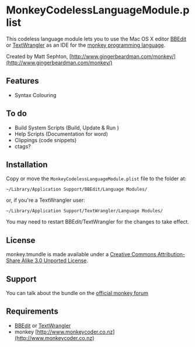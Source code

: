 MonkeyCodelessLanguageModule.plist
==================================

This codeless language module lets you to use the Mac OS X editor [BBEdit](http://www.barebones.com/products/bbedit/) or [TextWrangler](http://www.barebones.com/products/textwrangler/) as an IDE for the [monkey programming language](http://www.monkeycoder.co.nz).

Created by Matt Sephton, [http://www.gingerbeardman.com/monkey/](http://www.gingerbeardman.com/monkey/)

## Features
* Syntax Colouring

## To do
* Build System Scripts (Build, Update & Run )
* Help Scripts (Documentation for word)
* Clippings (code snippets)
* ctags?

## Installation
Copy or move the `MonkeyCodelessLanguageModule.plist` file to the folder at:

	~/Library/Application Support/BBEdit/Language Modules/

or, if you're a TextWrangler user:

	~/Library/Application Support/TextWrangler/Language Modules/

You may need to restart BBEdit/TextWrangler for the changes to take effect.

## License
monkey.tmundle is made available under a [Creative Commons Attribution-Share Alike 3.0 Unported License](http://creativecommons.org/licenses/by-sa/3.0).

## Support
You can talk about the bundle on the [official monkey forum](http://www.monkeycoder.co.nz/Community/posts.php?topic=69)

## Requirements
- [BBEdit](http://www.barebones.com/products/bbedit/) or [TextWrangler](http://www.barebones.com/products/textwrangler/)
- monkey [http://www.monkeycoder.co.nz](http://www.monkeycoder.co.nz)
